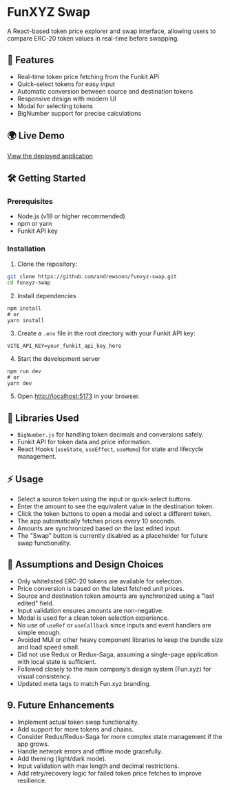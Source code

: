 # FunXYZ Swap

A React-based token price explorer and swap interface, allowing users to compare ERC-20 token values in real-time before swapping.

## 🚀 Features

- Real-time token price fetching from the Funkit API
- Quick-select tokens for easy input
- Automatic conversion between source and destination tokens
- Responsive design with modern UI
- Modal for selecting tokens
- BigNumber support for precise calculations

## 🌍 Live Demo

[View the deployed application](https://funxyz-swap-preview.vercel.app/)

## 🛠️ Getting Started

### Prerequisites

- Node.js (v18 or higher recommended)
- npm or yarn
- Funkit API key

### Installation

1. Clone the repository:

```bash
git clone https://github.com/andrewsoon/funxyz-swap.git
cd funxyz-swap
```

2. Install dependencies

```
npm install
# or
yarn install
```

3. Create a `.env` file in the root directory with your Funkit API key:

```
VITE_API_KEY=your_funkit_api_key_here
```

4. Start the development server
```
npm run dev
# or
yarn dev
```

5. Open [http://localhost:5173](http://localhost:5173) in your browser.

## 🧪 Libraries Used

- `BigNumber.js` for handling token decimals and conversions safely.
- Funkit API for token data and price information.
- React Hooks (`useState`, `useEffect`, `useMemo`) for state and lifecycle management.

## ⚡ Usage

- Select a source token using the input or quick-select buttons.
- Enter the amount to see the equivalent value in the destination token.
- Click the token buttons to open a modal and select a different token.
- The app automatically fetches prices every 10 seconds.
- Amounts are synchronized based on the last edited input.
- The "Swap" button is currently disabled as a placeholder for future swap functionality.

## 📌 Assumptions and Design Choices

- Only whitelisted ERC-20 tokens are available for selection.
- Price conversion is based on the latest fetched unit prices.
- Source and destination token amounts are synchronized using a "last edited" field.
- Input validation ensures amounts are non-negative.
- Modal is used for a clean token selection experience.
- No use of `useRef` or `useCallback` since inputs and event handlers are simple enough.
- Avoided MUI or other heavy component libraries to keep the bundle size and load speed small.
- Did not use Redux or Redux-Saga, assuming a single-page application with local state is sufficient.
- Followed closely to the main company’s design system (Fun.xyz) for visual consistency.
- Updated meta tags to match Fun.xyz branding.

## 9. Future Enhancements

- Implement actual token swap functionality.
- Add support for more tokens and chains.
- Consider Redux/Redux-Saga for more complex state management if the app grows.
- Handle network errors and offline mode gracefully.
- Add theming (light/dark mode).
- Input validation with max length and decimal restrictions.
- Add retry/recovery logic for failed token price fetches to improve resilience.

